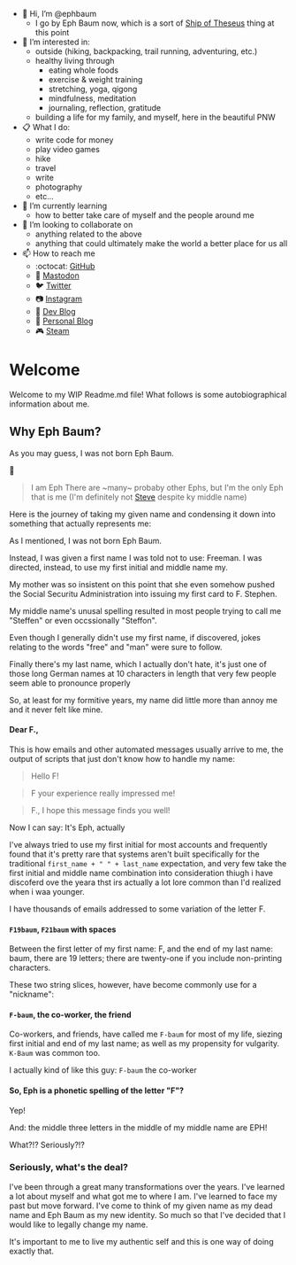 - 👋 Hi, I’m @ephbaum
  - I go by Eph Baum now, which is a sort of [Ship of Theseus](https://en.wikipedia.org/wiki/Ship_of_Theseus) thing at this point
- 👀 I’m interested in:
  - outside (hiking, backpacking, trail running, adventuring, etc.)
  - healthy living through
    - eating whole foods
    - exercise & weight training
    - stretching, yoga, qigong
    - mindfulness, meditation
    - journaling, reflection, gratitude
  - building a life for my family, and myself, here in the beautiful PNW
- :clipboard: What I do:
  - write code for money
  - play video games
  - hike
  - travel
  - write
  - photography
  - etc...
- 🌱 I’m currently learning
  - how to better take care of myself and the people around me
- 💞️ I’m looking to collaborate on 
  - anything related to the above
  - anything that could ultimately make the world a better place for us all
- 📫 How to reach me
  - :octocat: [GitHub](https://github.com/fskirschbaum)
  - :elephant: <a rel="me" href="https://hachyderm.io/@ephbaum">Mastodon</a>
  - 🐦 [Twitter](https://twitter.com/ephbaum)
  - 📷 [Instagram](https://www.instagram.com/ephraimbaum/)
  - 📑 [Dev Blog](https://ephbaum.dev)
  - 🔖 [Personal Blog](https://ephandleigh.com)
  - :video_game: [Steam](https://steamcommunity.com/id/fff-bomb/)


# Welcome

Welcome to my WIP Readme.md file! What follows is some autobiographical information about me. 

## Why Eph Baum?

As you may guess, I was not born Eph Baum.

🎵
> I am Eph
> There are ~many~ probaby other Ephs, but I'm the only Eph that is me (I'm definitely not [Steve](https://youtu.be/5vtZcojS9KA) despite ky middle name)

Here is the journey of taking my given name and condensing it down into something that actually represents me:

As I mentioned, I was not born Eph Baum.

Instead, I was given a first name I was told not to use: Freeman. I was directed, instead, to use my first initial and middle name my.

My mother was so insistent on this point that she even somehow pushed the Social Securitu Administration into issuing my first card to F. Stephen. 

My middle name's unusal spelling resulted in most people trying to call me "Steffen" or even occssionally "Steffon". 

Even though I generally didn't use my first name, if discovered, jokes relating to the words "free" and "man" were sure to follow. 

Finally there's my last name, which I actually don't hate, it's just one of those long German names at 10 characters in length that very few people seem able to pronounce properly

So, at least for my formitive years, my name did little more than annoy me and it never felt like mine. 

#### Dear F.,

This is how emails and other automated messages usually arrive to me, the output of scripts that just don't know how to handle my name:

> Hello F!

> F your experience really impressed me!

> F., I hope this message finds you well!

Now I can say: It's Eph, actually

I've always tried to use my first initial for most accounts and frequently found that it's pretty rare that systems aren't built specifically for the traditional `first_name + " " + last_name` expectation, and very few take the first initial and middle name combination into consideration thiugh i have discoferd ove the yeara thst irs actually a lot lore common than I'd realized when i waa younger. 

I have thousands of emails addressed to some variation of the letter F.

#### `F19baum`, `F21baum` with spaces

Between the first letter of my first name: F, and the end of my last name: baum, there are 19 letters; there are twenty-one if you include non-printing characters. 

These two string slices, however, have become commonly use for a "nickname":

#### `F-baum`, the co-worker, the friend

Co-workers, and friends, have called me `F-baum` for most of my life, siezing first initial and end of my last name; as well as my propensity for vulgarity. `K-Baum` was common too. 

I actually kind of like this guy: `F-baum` the co-worker

#### So, Eph is a phonetic spelling of the letter "F"?

Yep! 

And: the middle three letters in the middle of my middle name are EPH!

What?!? Seriously?!?

### Seriously, what's the deal?

I've been through a great many transformations over the years. I've learned a lot about myself and what got me to where I am. I've learned to face my past but move forward. I've come to think of my given name as my dead name and Eph Baum as my new identity. So much so that I've decided that I would like to legally change my name.

It's important to me to live my authentic self and this is one way of doing exactly that.

